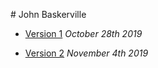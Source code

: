 # John Baskerville

- [Version 1](https://ethanfearon.github.io/baskerville-two/baskerville1.html)
*October 28th 2019*

- [Version 2](https://ethanfearon.github.io/baskerville-two/baskerville2.html)
*November 4th 2019*
